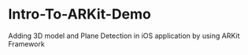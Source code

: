 # Intro-To-ARKit-Demo
Adding 3D model and Plane Detection in iOS application by using ARKit Framework
